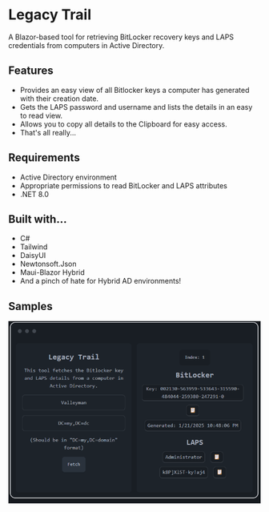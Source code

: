 # Legacy Trail

A Blazor-based tool for retrieving BitLocker recovery keys and LAPS credentials from computers in Active Directory. 

## Features

* Provides an easy view of all Bitlocker keys a computer has generated with their creation date.
* Gets the LAPS password and username and lists the details in an easy to read view.
* Allows you to copy all details to the Clipboard for easy access.
* That's all really...
  
## Requirements

* Active Directory environment
* Appropriate permissions to read BitLocker and LAPS attributes
* .NET 8.0

## Built with...

* C#
* Tailwind
* DaisyUI
* Newtonsoft.Json
* Maui-Blazor Hybrid
* And a pinch of hate for Hybrid AD environments!

## Samples
![A screenshot of the tool](image.png)

